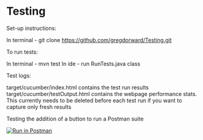 # Testing

Set-up instructions:

In terminal - git clone https://github.com/gregdorward/Testing.git

To run tests:

In terminal - mvn test
In ide - run RunTests.java class

Test logs:

target/cucumber/index.html contains the test run results
target/cucumber/testOutput.html contains the webpage performance stats. This currently needs to be deleted before each test run if you want to capture only fresh results

Testing the addition of a button to run a Postman suite

[![Run in Postman](https://run.pstmn.io/button.svg)](https://app.getpostman.com/run-collection/e266a775aedbf984abc2)
